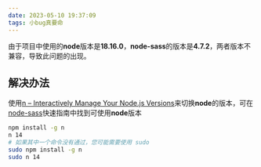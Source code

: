 ```yaml
---
date: 2023-05-10 19:37:09
tags: 小bug真要命
---
```

由于项目中使用的**node**版本是**18.16.0**，**node-sass**的版本是**4.7.2**，两者版本不兼容，导致此问题的出现。
## 解决办法
使用[n – Interactively Manage Your Node.js Versions](https://www.npmjs.com/package/n)来切换**node**的版本，可在[node-sass](https://github.com/sass/node-sass)快速指南中找到可使用**node**版本
```bash
npm install -g n
n 14
# 如果其中一个命令没有通过，您可能需要使用 sudo
sudo npm install -g n
sudo n 14
```


